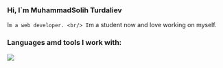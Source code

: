 ### Hi, I`m MuhammadSolih Turdaliev <img scr="/Desktop/giphy.webp" width="27px" >

I`m a web developer. <br/>
I`m a student now and love working on myself.<br />
### Languages amd tools I work with: <br />
<code><img src="https://www.google.com/url?sa=i&url=https%3A%2F%2Fcommons.wikimedia.org%2Fwiki%2FFile%3AHTML5_logo_black.svg&psig=AOvVaw2L0m4mznBgV6tMNqrAAZFI&ust=1654511960681000&source=images&cd=vfe&ved=0CAwQjRxqFwoTCNi3zsGPlvgCFQAAAAAdAAAAABAZ"></code>
